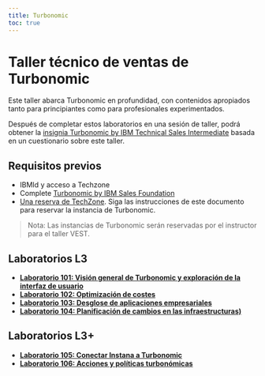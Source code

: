 ```yaml
---
title: Turbonomic
toc: true
---
```

# Taller técnico de ventas de Turbonomic

Este taller abarca Turbonomic en profundidad, con contenidos apropiados tanto para principiantes como para profesionales experimentados.

Después de completar estos laboratorios en una sesión de taller, podrá obtener la [insignia Turbonomic by IBM Technical Sales Intermediate](https://www.credly.com/earner/earned/badge/a9e44d40-7bf0-4ae5-be58-5b5b93137d6c) basada en un cuestionario sobre este taller.

## Requisitos previos

*   IBMId y acceso a Techzone
*   Complete [Turbonomic by IBM Sales Foundation](https://learn.ibm.com/course/view.php?id=9929)
*   [Una reserva de TechZone](https://learn.ibm.com/mod/page/view.php?id=210016). Siga las instrucciones de este documento para reservar la instancia de Turbonomic.

> Nota: Las instancias de Turbonomic serán reservadas por el instructor para el taller VEST.

## Laboratorios L3

*   **[Laboratorio 101: Visión general de Turbonomic y exploración de la interfaz de usuario](/turbonomic/101)**
*   **[Laboratorio 102: Optimización de costes](/turbonomic/102)**
*   **[Laboratorio 103: Desglose de aplicaciones empresariales](/turbonomic/103)**
*   **[Laboratorio 104: Planificación de cambios en las infraestructuras)](/turbonomic/104)**

## Laboratorios L3+

*   **[Laboratorio 105: Conectar Instana a Turbonomic](/turbonomic/105)**
*   **[Laboratorio 106: Acciones y políticas turbonómicas](/turbonomic/106)**
